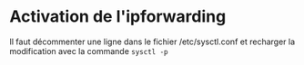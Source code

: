 # Activation de l'ipforwarding

Il faut décommenter une ligne dans le fichier /etc/sysctl.conf et recharger la modification avec la commande `sysctl -p`